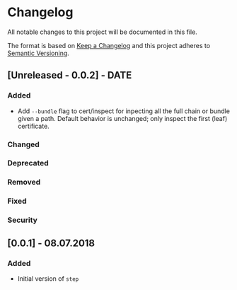 # Changelog
All notable changes to this project will be documented in this file.

The format is based on [Keep a Changelog](http://keepachangelog.com/en/1.0.0/)
and this project adheres to [Semantic Versioning](http://semver.org/spec/v2.0.0.html).

## [Unreleased - 0.0.2] - DATE
### Added
- Add `--bundle` flag to cert/inspect for inpecting all the full chain or bundle
given a path. Default behavior is unchanged; only inspect the first (leaf)
certificate.
### Changed
### Deprecated
### Removed
### Fixed
### Security

## [0.0.1] - 08.07.2018
### Added
- Initial version of `step`
